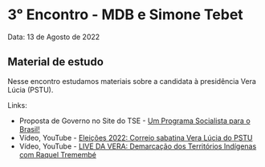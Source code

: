 # 3ᵒ Encontro - MDB e Simone Tebet

Data: 13 de Agosto de 2022

## Material de estudo

Nesse encontro estudamos materiais sobre a candidata à presidência Vera Lúcia (PSTU).

Links:

- Proposta de Governo no Site do TSE - [Um Programa Socialista para o Brasil!](https://divulgacandcontas.tse.jus.br/candidaturas/oficial/2022/BR/BR/544/candidatos/898012/5_1659739349964.pdf)
- Vídeo, YouTube - [Eleições 2022: Correio sabatina Vera Lúcia do PSTU](https://youtu.be/bbKlGn3uCuA)
- Vídeo, YouTube - [LIVE DA VERA: Demarcação dos Territórios Indígenas com Raquel Tremembé](https://youtu.be/gTvdH8b1jcc)